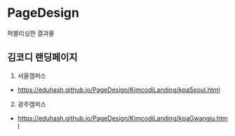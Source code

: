 # PageDesign
퍼블리싱한 결과물

## 김코디 랜딩페이지

1. 서울캠퍼스
- https://eduhash.github.io/PageDesign/KimcodiLanding/kpaSeoul.html

2. 광주캠퍼스
- https://eduhash.github.io/PageDesign/KimcodiLanding/kpaGwangju.html
